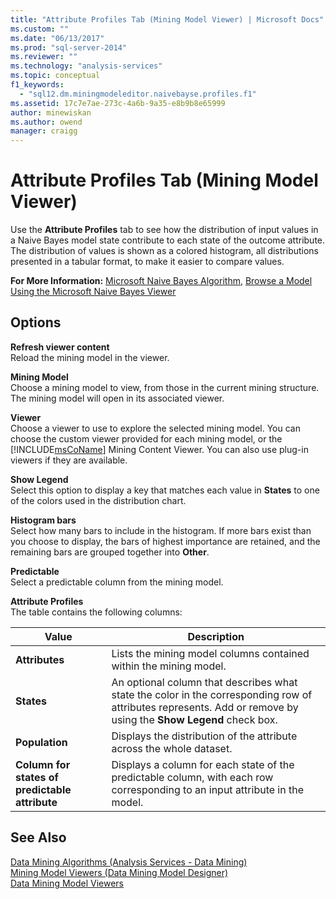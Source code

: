 ```yaml
---
title: "Attribute Profiles Tab (Mining Model Viewer) | Microsoft Docs"
ms.custom: ""
ms.date: "06/13/2017"
ms.prod: "sql-server-2014"
ms.reviewer: ""
ms.technology: "analysis-services"
ms.topic: conceptual
f1_keywords: 
  - "sql12.dm.miningmodeleditor.naivebayse.profiles.f1"
ms.assetid: 17c7e7ae-273c-4a6b-9a35-e8b9b8e65999
author: minewiskan
ms.author: owend
manager: craigg
---
```

# Attribute Profiles Tab (Mining Model Viewer)
  Use the **Attribute Profiles** tab to see how the distribution of input values in a Naive Bayes model state contribute to each state of the outcome attribute. The distribution of values is shown as a colored histogram, all distributions presented in a tabular format, to make it easier to compare values.  
  
 **For More Information:** [Microsoft Naive Bayes Algorithm](data-mining/microsoft-naive-bayes-algorithm.md), [Browse a Model Using the Microsoft Naive Bayes Viewer](data-mining/browse-a-model-using-the-microsoft-naive-bayes-viewer.md)  
  
## Options  
 **Refresh viewer content**  
 Reload the mining model in the viewer.  
  
 **Mining Model**  
 Choose a mining model to view, from those in the current mining structure. The mining model will open in its associated viewer.  
  
 **Viewer**  
 Choose a viewer to use to explore the selected mining model. You can choose the custom viewer provided for each mining model, or the [!INCLUDE[msCoName](../includes/msconame-md.md)] Mining Content Viewer. You can also use plug-in viewers if they are available.  
  
 **Show Legend**  
 Select this option to display a key that matches each value in **States** to one of the colors used in the distribution chart.  
  
 **Histogram bars**  
 Select how many bars to include in the histogram. If more bars exist than you choose to display, the bars of highest importance are retained, and the remaining bars are grouped together into **Other**.  
  
 **Predictable**  
 Select a predictable column from the mining model.  
  
 **Attribute Profiles**  
 The table contains the following columns:  
  
|Value|Description|  
|-----------|-----------------|  
|**Attributes**|Lists the mining model columns contained within the mining model.|  
|**States**|An optional column that describes what state the color in the corresponding row of attributes represents. Add or remove by using the **Show Legend** check box.|  
|**Population**|Displays the distribution of the attribute across the whole dataset.|  
|**Column for states of predictable attribute**|Displays a column for each state of the predictable column, with each row corresponding to an input attribute in the model.|  
  
## See Also  
 [Data Mining Algorithms &#40;Analysis Services - Data Mining&#41;](data-mining/data-mining-algorithms-analysis-services-data-mining.md)   
 [Mining Model Viewers &#40;Data Mining Model Designer&#41;](mining-model-viewers-data-mining-model-designer.md)   
 [Data Mining Model Viewers](data-mining/data-mining-model-viewers.md)  
  
  

